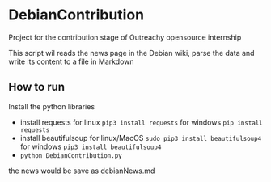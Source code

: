 # DebianContribution
Project for the contribution stage of Outreachy opensource internship

This script wil reads the news page in the Debian wiki, parse the data and write its content to a file in Markdown

<h2>How to run</h2>

Install the python libraries
<ul>
<li>install requests for linux <code>pip3 install requests</code>
for windows <code>pip install requests</code></li>

<li>install beautifulsoup for linux/MacOS <code>sudo pip3 install beautifulsoup4</code>
for windows <code>pip3 install beautifulsoup4</code>

<li><code>python DebianContribution.py</code></li>
</ul>

the news would be save as debianNews.md
